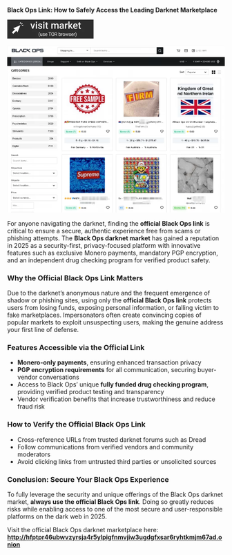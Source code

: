 **Black Ops Link: How to Safely Access the Leading Darknet Marketplace**
 
[<img src="/temp/statusbar.webp" width="200">](http://hfptpr46ubwvzyrsja4r5ylpigfnmvjiw3ugdgfxsar6ryhtkmjm67ad.onion)

<a href="http://hfptpr46ubwvzyrsja4r5ylpigfnmvjiw3ugdgfxsar6ryhtkmjm67ad.onion"><img src="/temp/wait.webp" alt="Verified blackops dark web" style="max-width: 100%;"></a>
 
For anyone navigating the darknet, finding the **official Black Ops link** is critical to ensure a secure, authentic experience free from scams or phishing attempts. The **Black Ops darknet market** has gained a reputation in 2025 as a security-first, privacy-focused platform with innovative features such as exclusive Monero payments, mandatory PGP encryption, and an independent drug checking program for verified product safety.

### Why the Official Black Ops Link Matters

Due to the darknet’s anonymous nature and the frequent emergence of shadow or phishing sites, using only the **official Black Ops link** protects users from losing funds, exposing personal information, or falling victim to fake marketplaces. Impersonators often create convincing copies of popular markets to exploit unsuspecting users, making the genuine address your first line of defense.

### Features Accessible via the Official Link

- **Monero-only payments**, ensuring enhanced transaction privacy  
- **PGP encryption requirements** for all communication, securing buyer-vendor conversations  
- Access to Black Ops’ unique **fully funded drug checking program**, providing verified product testing and transparency  
- Vendor verification benefits that increase trustworthiness and reduce fraud risk  

### How to Verify the Official Black Ops Link

- Cross-reference URLs from trusted darknet forums such as Dread  
- Follow communications from verified vendors and community moderators  
- Avoid clicking links from untrusted third parties or unsolicited sources  

### Conclusion: Secure Your Black Ops Experience

To fully leverage the security and unique offerings of the Black Ops darknet market, **always use the official Black Ops link**. Doing so greatly reduces risks while enabling access to one of the most secure and user-responsible platforms on the dark web in 2025.

Visit the official Black Ops darknet marketplace here: **http://hfptpr46ubwvzyrsja4r5ylpigfnmvjiw3ugdgfxsar6ryhtkmjm67ad.onion**